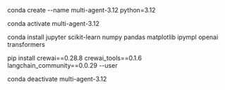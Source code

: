 conda create --name multi-agent-3.12 python=3.12

conda activate multi-agent-3.12

conda install jupyter scikit-learn numpy pandas matplotlib ipympl openai transformers 

pip install crewai==0.28.8 crewai_tools==0.1.6 langchain_community==0.0.29 --user

conda deactivate multi-agent-3.12
